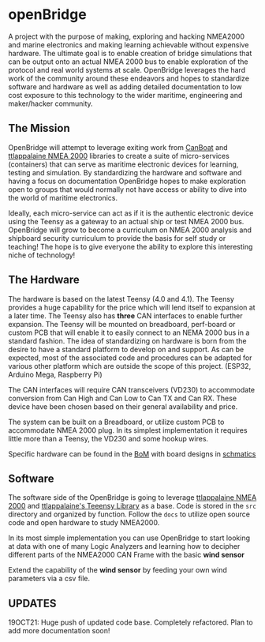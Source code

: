 # openBridge

A project with the purpose of making, exploring and hacking NMEA2000 and marine electronics and making learning achievable without expensive hardware. The ultimate goal is to enable creation of bridge simulations that can be output onto an actual NMEA 2000 bus to enable exploration of the protocol and real world systems at scale. OpenBridge leverages the hard work of the community around these endeavors and hopes to standardize software and hardware as well as adding detailed documentation to low cost exposure to this technology to the wider maritime, engineering and maker/hacker community.

## The Mission

OpenBridge will attempt to leverage exiting work from [CanBoat](https://github.com/canboat/canboat) and [ttlappalaine NMEA 2000](https://github.com/ttlappalainen/NMEA2000) libraries to create a suite of micro-services (containers) that can serve as maritime electronic devices for learning, testing and simulation. By standardizing the hardware and software and having a focus on documentation OpenBridge hopes to make exploration open to groups that would normally not have access or ability to dive into the world of maritime electronics.

Ideally, each micro-service can act as if it is the authentic electronic device using the Teensy as a gateway to an actual ship or test NMEA 2000 bus. OpenBridge will grow to become a curriculum on NMEA 2000 analysis and shipboard security curriculum to provide the basis for self study or teaching! The hope is to give everyone the ability to explore this interesting niche of technology!

## The Hardware

The hardware is based on the latest Teensy (4.0 and 4.1). The Teensy provides a huge capability for the price which will lend itself to expansion at a later time. The Teensy also has **three** CAN interfaces to enable further expansion. The Teensy will be mounted on breadboard, perf-board or custom PCB that will enable it to easily connect to an NEMA 2000 bus in a standard fashion. The idea of standardizing on hardware is born from the desire to have a standard platform to develop on and support. As can be expected, most of the associated code and procedures can be adapted for various other platform which are outside the scope of this project. (ESP32, Arduino Mega, Raspberry Pi)

The CAN interfaces will require CAN transceivers (VD230) to accommodate conversion from Can High and Can Low to Can TX and Can RX. These device have been chosen based on their general availability and price.

The system can be built on a Breadboard, or utilize custom PCB to accommodate NMEA 2000 plug. In its simplest implementation it requires little more than a Teensy, the VD230 and some hookup wires.

Specific hardware can be found in the [BoM](docs/bom.md) with board designs in [schmatics](schmatics/)

## Software

The software side of the OpenBridge is going to leverage [ttlappalaine NMEA 2000](https://github.com/ttlappalainen/NMEA2000) and [ttlappalaine's Teeensy Library](https://github.com/ttlappalainen/NMEA2000_Teensyx) as a base. Code is stored in the `src` directory and organized by function. Follow the `docs` to utilize open source code and open hardware to study NMEA2000.

In its most simple implementation you can use OpenBridge to start looking at data with one of many Logic Analyzers and learning how to decipher different parts of the NMEA2000 CAN Frame with the basic **wind sensor**

Extend the capability of the **wind sensor** by feeding your own wind parameters via a csv file.


## UPDATES

19OCT21: Huge push of updated code base. Completely refactored. Plan to add more documentation soon!